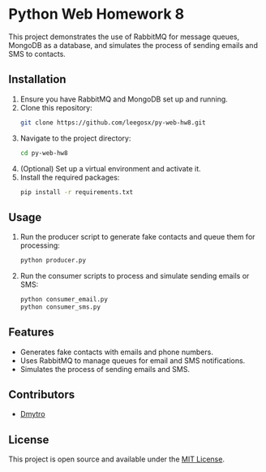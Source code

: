 
# Python Web Homework 8

This project demonstrates the use of RabbitMQ for message queues, MongoDB as a database, and simulates the process of sending emails and SMS to contacts.

## Installation

1. Ensure you have RabbitMQ and MongoDB set up and running.
2. Clone this repository:
   ```bash
   git clone https://github.com/leegosx/py-web-hw8.git
   ```
3. Navigate to the project directory:
   ```bash
   cd py-web-hw8
   ```
4. (Optional) Set up a virtual environment and activate it.
5. Install the required packages:
   ```bash
   pip install -r requirements.txt
   ```

## Usage

1. Run the producer script to generate fake contacts and queue them for processing:
   ```bash
   python producer.py
   ```
2. Run the consumer scripts to process and simulate sending emails or SMS:
   ```bash
   python consumer_email.py
   python consumer_sms.py
   ```

## Features

- Generates fake contacts with emails and phone numbers.
- Uses RabbitMQ to manage queues for email and SMS notifications.
- Simulates the process of sending emails and SMS.

## Contributors

- [Dmytro](https://github.com/leegosx)

## License

This project is open source and available under the [MIT License](LICENSE).
